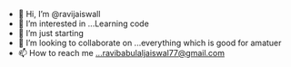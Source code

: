 - 👋 Hi, I’m @ravijaiswall
- 👀 I’m interested in ...Learning code
- 🌱 I’m just starting
- 💞️ I’m looking to collaborate on ...everything which is good for amatuer
- 📫 How to reach me ...ravibabulaljaiswal77@gmail.com

<!---
ravijaiswall/ravijaiswall is a ✨ special ✨ repository because its `README.md` (this file) appears on your GitHub profile.
You can click the Preview link to take a look at your changes.
--->
